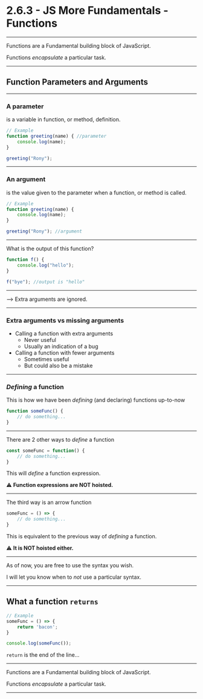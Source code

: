 # 2.6.3 - JS More Fundamentals - Functions

---

Functions are a Fundamental building block of JavaScript.

Functions _encapsulate_ a particular task.

---

## Function Parameters and Arguments

---

### A parameter

is a variable in function, or method, definition.

```js
// Example
function greeting(name) { //parameter
    console.log(name);
}

greeting("Rony");

```

---

### An argument

is the value given to the parameter when a function, or method is called.

```js
// Example
function greeting(name) {
    console.log(name);
}

greeting("Rony"); //argument
```

---

What is the output of this function?

```js
function f() {
    console.log("hello");
}

f("bye"); //output is "hello"
```

---

--> Extra arguments are ignored.

---

### Extra arguments vs missing arguments

- Calling a function with extra arguments
    - Never useful
    - Usually an indication of a bug
- Calling a function with fewer arguments
    - Sometimes useful
    - But could also be a mistake

---

### _Defining_ a function

This is how we have been _defining_ (and declaring) functions up-to-now

```js
function someFunc() {
    // do something...
}
```

--- 

There are 2 other ways to _define_ a function

```js
const someFunc = function() {
    // do something...
}
```

This will _define_ a function expression.

⚠️ **Function expressions are NOT hoisted.**

---

The third way is an arrow function

```js
someFunc = () => {
    // do something...
}
```

This is equivalent to the previous way of _defining_ a function. 

⚠️ **It is NOT hoisted either.**

---

As of now, you are free to use the syntax you wish.

I will let you know when to _not_ use a particular syntax.

---

## What a function `returns`

```js
// Example
someFunc = () => {
    return 'bacon';
}

console.log(someFunc());
```

`return` is the end of the line...

---

Functions are a Fundamental building block of JavaScript.

Functions _encapsulate_ a particular task.

---